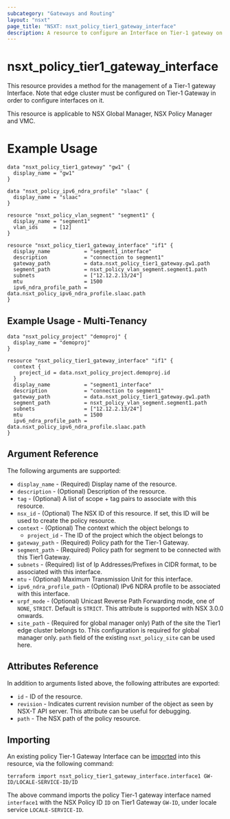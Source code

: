 ```yaml
---
subcategory: "Gateways and Routing"
layout: "nsxt"
page_title: "NSXT: nsxt_policy_tier1_gateway_interface"
description: A resource to configure an Interface on Tier-1 gateway on NSX Policy manager.
---
```


# nsxt_policy_tier1_gateway_interface

This resource provides a method for the management of a Tier-1 gateway Interface. Note that edge cluster must be configured on Tier-1 Gateway in order to configure interfaces on it.

This resource is applicable to NSX Global Manager, NSX Policy Manager and VMC.

# Example Usage

```hcl
data "nsxt_policy_tier1_gateway" "gw1" {
  display_name = "gw1"
}

data "nsxt_policy_ipv6_ndra_profile" "slaac" {
  display_name = "slaac"
}

resource "nsxt_policy_vlan_segment" "segment1" {
  display_name = "segment1"
  vlan_ids     = [12]
}

resource "nsxt_policy_tier1_gateway_interface" "if1" {
  display_name           = "segment1_interface"
  description            = "connection to segment1"
  gateway_path           = data.nsxt_policy_tier1_gateway.gw1.path
  segment_path           = nsxt_policy_vlan_segment.segment1.path
  subnets                = ["12.12.2.13/24"]
  mtu                    = 1500
  ipv6_ndra_profile_path = data.nsxt_policy_ipv6_ndra_profile.slaac.path
}
```

## Example Usage - Multi-Tenancy

```hcl
data "nsxt_policy_project" "demoproj" {
  display_name = "demoproj"
}

resource "nsxt_policy_tier1_gateway_interface" "if1" {
  context {
    project_id = data.nsxt_policy_project.demoproj.id
  }
  display_name           = "segment1_interface"
  description            = "connection to segment1"
  gateway_path           = data.nsxt_policy_tier1_gateway.gw1.path
  segment_path           = nsxt_policy_vlan_segment.segment1.path
  subnets                = ["12.12.2.13/24"]
  mtu                    = 1500
  ipv6_ndra_profile_path = data.nsxt_policy_ipv6_ndra_profile.slaac.path
}
```

## Argument Reference

The following arguments are supported:

* `display_name` - (Required) Display name of the resource.
* `description` - (Optional) Description of the resource.
* `tag` - (Optional) A list of scope + tag pairs to associate with this resource.
* `nsx_id` - (Optional) The NSX ID of this resource. If set, this ID will be used to create the policy resource.
* `context` - (Optional) The context which the object belongs to
    * `project_id` - The ID of the project which the object belongs to
* `gateway_path` - (Required) Policy path for the Tier-1 Gateway.
* `segment_path` - (Required) Policy path for segment to be connected with this Tier1 Gateway.
* `subnets` - (Required) list of Ip Addresses/Prefixes in CIDR format, to be associated with this interface.
* `mtu` - (Optional) Maximum Transmission Unit for this interface.
* `ipv6_ndra_profile_path` - (Optional) IPv6 NDRA profile to be associated with this interface.
* `urpf_mode` - (Optional) Unicast Reverse Path Forwarding mode, one of `NONE`, `STRICT`. Default is `STRICT`. This attribute is supported with NSX 3.0.0 onwards.
* `site_path` - (Required for global manager only) Path of the site the Tier1 edge cluster belongs to. This configuration is required for global manager only. `path` field of the existing `nsxt_policy_site` can be used here.

## Attributes Reference

In addition to arguments listed above, the following attributes are exported:

* `id` - ID of the resource.
* `revision` - Indicates current revision number of the object as seen by NSX-T API server. This attribute can be useful for debugging.
* `path` - The NSX path of the policy resource.

## Importing

An existing policy Tier-1 Gateway Interface can be [imported][docs-import] into this resource, via the following command:

[docs-import]: https://www.terraform.io/cli/import

```
terraform import nsxt_policy_tier1_gateway_interface.interface1 GW-ID/LOCALE-SERVICE-ID/ID
```

The above command imports the policy Tier-1 gateway interface named `interface1` with the NSX Policy ID `ID` on Tier1 Gateway `GW-ID`, under locale service `LOCALE-SERVICE-ID`.
